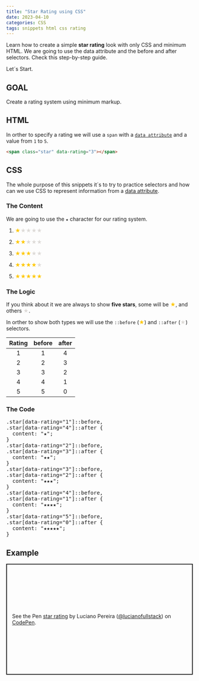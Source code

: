 ```yaml
---
title: "Star Rating using CSS"
date: 2023-04-10
categories: CSS
tags: snippets html css rating
---
```


Learn how to create a simple **star rating** look with only CSS and minimum HTML. We are going to use the data attribute and the before and after selectors. Check this step-by-step guide.

Let´s Start.

## GOAL

Create a rating system using minimum markup.

## HTML

In orther to specify a rating we will use a `span` with a <a href="https://developer.mozilla.org/en-US/docs/Learn/HTML/Howto/Use_data_attributes">`data attribute`</a> and a value from `1` to `5`.

```html
<span class="star" data-rating="3"></span>
```

## CSS

The whole purpose of this snippets it´s to try to practice selectors and how can we use CSS to represent information from a <a href="https://developer.mozilla.org/en-US/docs/Learn/HTML/Howto/Use_data_attributes">data attribute</a>.

### The Content

We are going to use the `★` character for our rating system. 

1. <span style="color:#ffc700">★</span><span style="color:#dddad7">★★★★</span>

2. <span style="color:#ffc700">★★</span><span style="color:#dddad7">★★★</span>

3. <span style="color:#ffc700">★★★</span><span style="color:#dddad7">★★</span>

4. <span style="color:#ffc700">★★★★</span><span style="color:#dddad7">★</span>

5. <span style="color:#ffc700">★★★★★</span>

### The Logic

If you think about it we are always to show <strong>five stars</strong>, some will be <span style="color:#ffc700">★</span>, and others <span style="color:#dddad7">★</span>. 

In orther to show both types we will use the `::before` (<span style="color:#ffc700">★</span>) and `::after` (<span style="color:#dddad7">★</span>) selectors.

Rating | before | after
:----: | :-----:|:----:
1      | 1      | 4
2      | 2      | 3
3      | 3      | 2
4      | 4      | 1
5      | 5      | 0

### The Code

<pre>
.star[data-rating="1"]::before,
.star[data-rating="4"]::after {
  content: "★";
}
.star[data-rating="2"]::before,
.star[data-rating="3"]::after {
  content: "★★";
}
.star[data-rating="3"]::before,
.star[data-rating="2"]::after {
  content: "★★★";
}
.star[data-rating="4"]::before,
.star[data-rating="1"]::after {
  content: "★★★★";
}
.star[data-rating="5"]::before,
.star[data-rating="0"]::after {
  content: "★★★★★";
}
</pre>

## Example

<p class="codepen" data-height="300" data-default-tab="html,result" data-slug-hash="VwELpPO" data-user="lucianofullstack" style="height: 300px; box-sizing: border-box; display: flex; align-items: center; justify-content: center; border: 2px solid; margin: 1em 0; padding: 1em;">
  <span>See the Pen <a href="https://codepen.io/lucianofullstack/pen/VwELpPO">
  star rating</a> by Luciano Pereira (<a href="https://codepen.io/lucianofullstack">@lucianofullstack</a>)
  on <a href="https://codepen.io">CodePen</a>.</span>
</p>

<script async src="https://cpwebassets.codepen.io/assets/embed/ei.js"></script>
